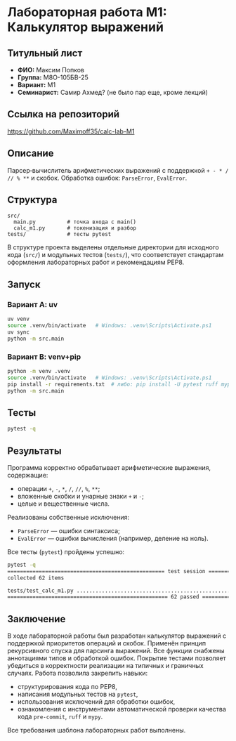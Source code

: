 # Лабораторная работа M1: Калькулятор выражений

## Титульный лист
- **ФИО:** Максим Попков
- **Группа:** М8О-105БВ-25
- **Вариант:** M1
- **Семинарист:** Самир Ахмед? (не было пар еще, кроме лекций)

## Ссылка на репозиторий
https://github.com/Maximoff35/calc-lab-M1

## Описание
Парсер‑вычислитель арифметических выражений с поддержкой `+ - * / // % **` и скобок.
Обработка ошибок: `ParseError`, `EvalError`.

## Структура
```
src/
  main.py          # точка входа с main()
  calc_m1.py       # токенизация и разбор
tests/             # тесты pytest
```
В структуре проекта выделены отдельные директории для исходного кода (`src/`) и модульных тестов (`tests/`), что соответствует стандартам оформления лабораторных работ и рекомендациям PEP8.


## Запуск
### Вариант A: uv
```bash
uv venv
source .venv/bin/activate   # Windows: .venv\Scripts\Activate.ps1
uv sync
python -m src.main
```

### Вариант B: venv+pip
```bash
python -m venv .venv
source .venv/bin/activate   # Windows: .venv\Scripts\Activate.ps1
pip install -r requirements.txt  # либо: pip install -U pytest ruff mypy
python -m src.main
```

## Тесты
```bash
pytest -q
```

## Результаты

Программа корректно обрабатывает арифметические выражения, содержащие:
- операции `+`, `-`, `*`, `/`, `//`, `%`, `**`;
- вложенные скобки и унарные знаки `+` и `-`;
- целые и вещественные числа.

Реализованы собственные исключения:
- `ParseError` — ошибки синтаксиса;
- `EvalError` — ошибки вычисления (например, деление на ноль).

Все тесты (`pytest`) пройдены успешно:
```bash
pytest -q
================================================== test session ==================================================
collected 62 items

tests/test_calc_m1.py ..............................................................                   [100%]
=================================================== 62 passed ====================================================
```

## Заключение

В ходе лабораторной работы был разработан калькулятор выражений с поддержкой приоритетов операций и скобок. Применён принцип рекурсивного спуска для парсинга выражений. Все функции снабжены аннотациями типов и обработкой ошибок. Покрытие тестами позволяет убедиться в корректности реализации на типичных и граничных случаях.  Работа позволила закрепить навыки:
- структурирования кода по PEP8,
- написания модульных тестов на `pytest`,
- использования исключений для обработки ошибок,
- ознакомления с инструментами автоматической проверки качества кода `pre-commit`, `ruff` и `mypy`.

Все требования шаблона лабораторных работ выполнены.
